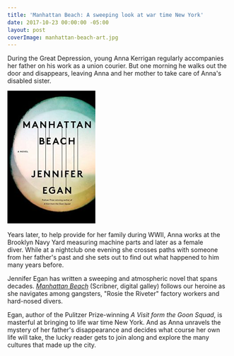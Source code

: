 ```yaml
---
title: 'Manhattan Beach: A sweeping look at war time New York'
date: 2017-10-23 00:00:00 -05:00
layout: post
coverImage: manhattan-beach-art.jpg
---
```


During the Great Depression, young Anna Kerrigan regularly accompanies her father on his work as a union courier. But one morning he walks out the door and disappears, leaving Anna and her mother to take care of Anna's disabled sister.

![](/assets/images/Manhattan-Beach-A-Novel-by-Egan-Jennifer-199x300.jpeg)

Years later, to help provide for her family during WWII, Anna works at the Brooklyn Navy Yard measuring machine parts and later as a female diver. While at a nightclub one evening she crosses paths with someone from her father's past and she sets out to find out what happened to him many years before.

Jennifer Egan has written a sweeping and atmospheric novel that spans decades. [_Manhattan Beach_](http://amzn.to/2gDhgxC) (Scribner, digital galley) follows our heroine as she navigates among gangsters, "Rosie the Riveter" factory workers and hard-nosed divers.

Egan, author of the Pulitzer Prize-winning _A Visit form the Goon Squad_, is masterful at bringing to life war time New York. And as Anna unravels the mystery of her father's disappearance and decides what course her own life will take, the lucky reader gets to join along and explore the many cultures that made up the city.
